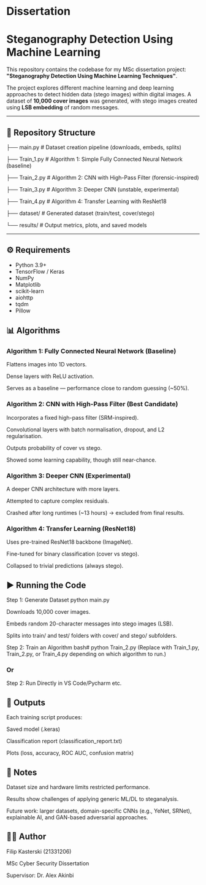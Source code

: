# Dissertation

# Steganography Detection Using Machine Learning

This repository contains the codebase for my MSc dissertation project:  
**"Steganography Detection Using Machine Learning Techniques"**.  

The project explores different machine learning and deep learning approaches to detect hidden data (stego images) within digital images. A dataset of **10,000 cover images** was generated, with stego images created using **LSB embedding** of random messages.

---

## 📂 Repository Structure

├── main.py # Dataset creation pipeline (downloads, embeds, splits)

├── Train_1.py # Algorithm 1: Simple Fully Connected Neural Network (baseline)

├── Train_2.py # Algorithm 2: CNN with High-Pass Filter (forensic-inspired)

├── Train_3.py # Algorithm 3: Deeper CNN (unstable, experimental)

├── Train_4.py # Algorithm 4: Transfer Learning with ResNet18

├── dataset/ # Generated dataset (train/test, cover/stego)

└── results/ # Output metrics, plots, and saved models


---

## ⚙️ Requirements

- Python 3.9+
- TensorFlow / Keras
- NumPy
- Matplotlib
- scikit-learn
- aiohttp
- tqdm
- Pillow

## 📊 Algorithms
### Algorithm 1: Fully Connected Neural Network (Baseline)

Flattens images into 1D vectors.

Dense layers with ReLU activation.

Serves as a baseline — performance close to random guessing (~50%).


### Algorithm 2: CNN with High-Pass Filter (Best Candidate)

Incorporates a fixed high-pass filter (SRM-inspired).

Convolutional layers with batch normalisation, dropout, and L2 regularisation.

Outputs probability of cover vs stego.

Showed some learning capability, though still near-chance.


### Algorithm 3: Deeper CNN (Experimental)

A deeper CNN architecture with more layers.

Attempted to capture complex residuals.

Crashed after long runtimes (~13 hours) → excluded from final results.


### Algorithm 4: Transfer Learning (ResNet18)

Uses pre-trained ResNet18 backbone (ImageNet).

Fine-tuned for binary classification (cover vs stego).

Collapsed to trivial predictions (always stego).

## ▶️ Running the Code
Step 1: Generate Dataset
python main.py

Downloads 10,000 cover images.

Embeds random 20-character messages into stego images (LSB).

Splits into train/ and test/ folders with cover/ and stego/ subfolders.

Step 2: Train an Algorithm
bash# python Train_2.py
(Replace with Train_1.py, Train_2.py, or Train_4.py depending on which algorithm to run.)

### Or

Step 2: Run Directly in VS Code/Pycharm etc.

## 📁 Outputs

Each training script produces:

Saved model (.keras)

Classification report (classification_report.txt)

Plots (loss, accuracy, ROC AUC, confusion matrix)

## 📌 Notes

Dataset size and hardware limits restricted performance.

Results show challenges of applying generic ML/DL to steganalysis.

Future work: larger datasets, domain-specific CNNs (e.g., YeNet, SRNet), explainable AI, and GAN-based adversarial approaches.

## 👨‍🎓 Author
Filip Kasterski (21331206)

MSc Cyber Security Dissertation

Supervisor: Dr. Alex Akinbi



